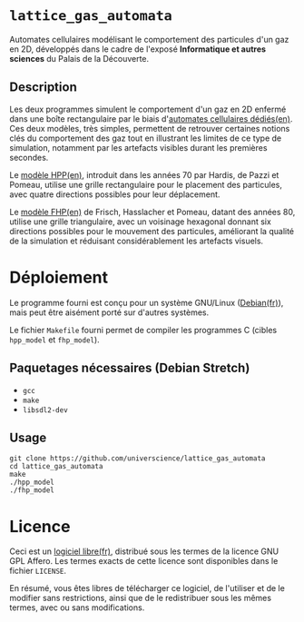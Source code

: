 # `lattice_gas_automata`

Automates cellulaires modélisant le comportement des particules d'un gaz en 2D, développés dans le cadre de l'exposé **Informatique et autres sciences** du Palais de la Découverte.

## Description

Les deux programmes simulent le comportement d'un gaz en 2D enfermé dans une boîte rectangulaire par le biais d'[automates cellulaires dédiés(en)](https://en.wikipedia.org/wiki/Lattice_gas_automaton). Ces deux modèles, très simples, permettent de retrouver certaines notions clés du comportement des gaz tout en illustrant les limites de ce type de simulation, notamment par les artefacts visibles durant les premières secondes.

Le [modèle HPP(en)](https://en.wikipedia.org/wiki/Lattice_gas_automaton#Early_attempts_with_a_square_lattice), introduit dans les années 70 par Hardis, de Pazzi et Pomeau, utilise une grille rectangulaire pour le placement des particules, avec quatre directions possibles pour leur déplacement.

Le [modèle FHP(en)](https://en.wikipedia.org/wiki/Lattice_gas_automaton#Hexagonal_grids) de Frisch, Hasslacher et Pomeau, datant des années 80, utilise une grille triangulaire, avec un voisinage hexagonal donnant six directions possibles pour le mouvement des particules, améliorant la qualité de la simulation et réduisant considérablement les artefacts visuels.

# Déploiement

Le programme fourni est conçu pour un système GNU/Linux ([Debian(fr)](https://www.debian.org/index.fr.html)), mais peut être aisément porté sur d'autres systèmes.

Le fichier `Makefile` fourni permet de compiler les programmes C (cibles `hpp_model` et `fhp_model`).

## Paquetages nécessaires (Debian Stretch)
- `gcc`
- `make`
- `libsdl2-dev`

## Usage
```
git clone https://github.com/universcience/lattice_gas_automata
cd lattice_gas_automata
make
./hpp_model
./fhp_model
```

# Licence

Ceci est un [logiciel libre(fr)](https://www.gnu.org/philosophy/free-sw.fr.html), distribué sous les termes de la licence GNU GPL Affero. Les termes exacts de cette licence sont disponibles dans le fichier `LICENSE`.

En résumé, vous êtes libres de télécharger ce logiciel, de l'utiliser et de le modifier sans restrictions, ainsi que de le redistribuer sous les mêmes termes, avec ou sans modifications. 
